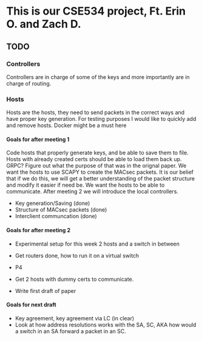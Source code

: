 # This is our CSE534 project, Ft. Erin O. and Zach D.

## TODO

### Controllers

Controllers are in charge of some of the keys and more importantly are in charge of routing.

### Hosts

Hosts are the hosts, they need to send packets in the correct ways and have proper key generation. For testing purposes I would like to quickly add and remove hosts. Docker might be a must here



#### Goals for after meeting 1

Code hosts that properly generate keys, and be able to save them to file. Hosts with already created certs should be able to load them back up. GRPC? Figure out what the purpose of that was in the orignal paper. We want the hosts to use SCAPY to create the MACsec packets. It is our belief that if we do this, we will get a better understanding of the packet structure and modify it easier if need be. We want the hosts to be able to communicate. After meeting 2 we will introduce the local controllers.
- Key generation/Saving (done)
- Structure of MACsec packets (done)
- Interclient communcation (done)


#### Goals for after meeting 2
- Experimental setup for this week 2 hosts and a switch in between

- Get routers done, how to run it on a virtual switch
- P4 
- Get 2 hosts with dummy certs to communicate. 
- Write first draft of paper



#### Goals for next draft
- Key agreement, key agreement via LC (in clear)
- Look at how address resolutions works with the SA, SC, AKA how would a switch in an SA forward a packet in an SC. 
